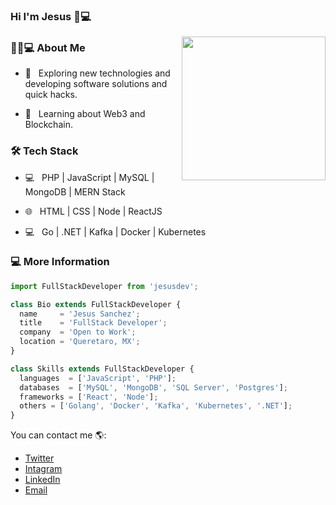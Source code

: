 ### Hi I'm Jesus 👋💻

<img align='right' src="https://media.giphy.com/media/M9gbBd9nbDrOTu1Mqx/giphy.gif" width="230">

<h3> 👨🏻💻 About Me </h3>


- 🤔 &nbsp; Exploring new technologies and developing software solutions and quick hacks.

- 🌱 &nbsp; Learning about Web3 and Blockchain.



<h3>🛠 Tech Stack</h3>



- 💻 &nbsp; PHP | JavaScript | MySQL | MongoDB | MERN Stack

- 🌐 &nbsp; HTML | CSS  | Node | ReactJS

-  💻 &nbsp; Go | .NET | Kafka | Docker | Kubernetes



<h3> 💻 More Information </h3>

```js
import FullStackDeveloper from 'jesusdev';

class Bio extends FullStackDeveloper {
  name     = 'Jesus Sanchez';
  title    = 'FullStack Developer';
  company  = 'Open to Work';
  location = 'Queretaro, MX';
}

class Skills extends FullStackDeveloper {
  languages  = ['JavaScript', 'PHP'];
  databases  = ['MySQL', 'MongoDB', 'SQL Server', 'Postgres'];
  frameworks = ['React', 'Node'];
  others = ['Golang', 'Docker', 'Kafka', 'Kubernetes', '.NET'];
}
```

You can contact me 🌎:
- [Twitter](https://twitter.com/Yiisuscode)
- [Intagram](https://www.instagram.com/jesus_albertosm/)
- [LinkedIn](https://www.linkedin.com/in/jesus-alberto-s-616a41198/)
- [Email](mailto:jesus8347@gmail.com)


